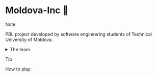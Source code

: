 # Moldova-Inc :wine_glass:

> [!NOTE]
> PBL project developed by software engineering students of Technical University of Moldova.
> <details>
>  <summary>The team</summary>
>  Vladimir  
>  Vova  
>  Vladimir Vladimirovich  
>  Vlad  
>  VVV  
> </details>

> [!TIP]
> How to play:
